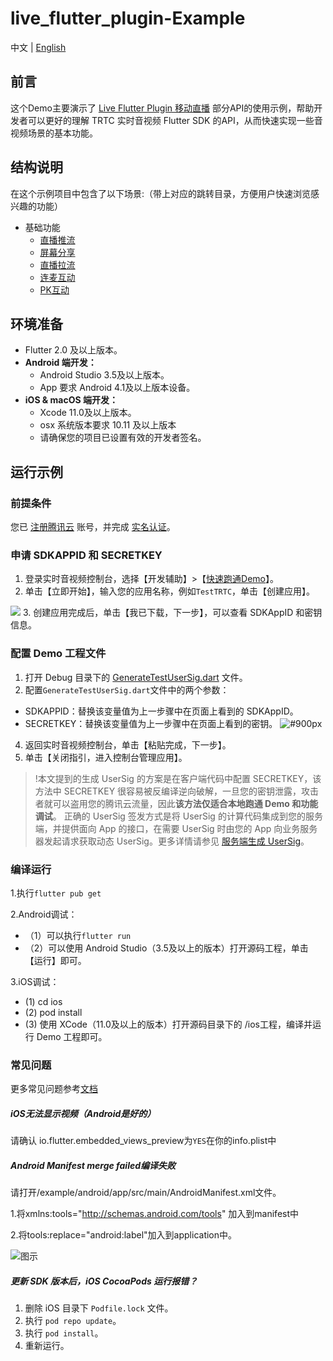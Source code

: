# live_flutter_plugin-Example 
中文 | [English](README.md)

## 前言
这个Demo主要演示了 [Live Flutter Plugin 移动直播](https://cloud.tencent.com/document/product/454) 部分API的使用示例，帮助开发者可以更好的理解 TRTC 实时音视频 Flutter SDK 的API，从而快速实现一些音视频场景的基本功能。 

## 结构说明
在这个示例项目中包含了以下场景:（带上对应的跳转目录，方便用户快速浏览感兴趣的功能）

- 基础功能
  - [直播推流](./lib/page/Push/LiveCameraPush.dart)
  - [屏幕分享](./lib/page/Push/LiveScreenPush.dart)
  - [直播拉流](./lib/page/Play/LivePlay.dart)
  - [连麦互动](./lib/page/LinkMic/LiveLinkMicAnchor.dart)
  - [PK互动](./lib/page/PK/LivePKAnchor.dart)
  

## 环境准备
- Flutter 2.0 及以上版本。
- **Android 端开发：**
  - Android Studio 3.5及以上版本。
  - App 要求 Android 4.1及以上版本设备。
- **iOS & macOS 端开发：**
  - Xcode 11.0及以上版本。
  - osx 系统版本要求 10.11 及以上版本
  - 请确保您的项目已设置有效的开发者签名。
  
## 运行示例

### 前提条件
您已 [注册腾讯云](https://cloud.tencent.com/document/product/378/17985) 账号，并完成 [实名认证](https://cloud.tencent.com/document/product/378/3629)。


### 申请 SDKAPPID 和 SECRETKEY
1. 登录实时音视频控制台，选择【开发辅助】>【[快速跑通Demo](https://console.cloud.tencent.com/trtc/quickstart)】。
2. 单击【立即开始】，输入您的应用名称，例如`TestTRTC`，单击【创建应用】。

![](https://main.qcloudimg.com/raw/169391f6711857dca6ed8cfce7b391bd.png)
3. 创建应用完成后，单击【我已下载，下一步】，可以查看 SDKAppID 和密钥信息。


### 配置 Demo 工程文件
1. 打开 Debug 目录下的 [GenerateTestUserSig.dart](debug/GenerateTestUserSig.dart) 文件。
2. 配置`GenerateTestUserSig.dart`文件中的两个参数：
  - SDKAPPID：替换该变量值为上一步骤中在页面上看到的 SDKAppID。
  - SECRETKEY：替换该变量值为上一步骤中在页面上看到的密钥。
 ![ #900px](https://main.qcloudimg.com/raw/fba60aa9a44a94455fe31b809433cfa4.png)

4. 返回实时音视频控制台，单击【粘贴完成，下一步】。
5. 单击【关闭指引，进入控制台管理应用】。

>!本文提到的生成 UserSig 的方案是在客户端代码中配置 SECRETKEY，该方法中 SECRETKEY 很容易被反编译逆向破解，一旦您的密钥泄露，攻击者就可以盗用您的腾讯云流量，因此**该方法仅适合本地跑通 Demo 和功能调试**。
>正确的 UserSig 签发方式是将 UserSig 的计算代码集成到您的服务端，并提供面向 App 的接口，在需要 UserSig 时由您的 App 向业务服务器发起请求获取动态 UserSig。更多详情请参见 [服务端生成 UserSig](https://cloud.tencent.com/document/product/647/17275#Server)。


### 编译运行
1.执行`flutter pub get`

2.Android调试：
* （1）可以执行`flutter run`
* （2）可以使用 Android Studio（3.5及以上的版本）打开源码工程，单击【运行】即可。
  
3.iOS调试：
*  (1) cd ios
*  (2) pod install
*  (3) 使用 XCode（11.0及以上的版本）打开源码目录下的 /ios工程，编译并运行 Demo 工程即可。


### 常见问题

更多常见问题参考[文档](https://cloud.tencent.com/document/product/647/51623)

##### iOS无法显示视频（Android是好的）

请确认 io.flutter.embedded_views_preview为`YES`在你的info.plist中

##### Android Manifest merge failed编译失败

请打开/example/android/app/src/main/AndroidManifest.xml文件。

1.将xmlns:tools="http://schemas.android.com/tools" 加入到manifest中

2.将tools:replace="android:label"加入到application中。

![图示](https://main.qcloudimg.com/raw/7a37917112831488423c1744f370c883.png)

##### 更新 SDK 版本后，iOS CocoaPods 运行报错？
1. 删除 iOS 目录下 `Podfile.lock` 文件。
2. 执行 `pod repo update`。
3. 执行 `pod install`。
4. 重新运行。
